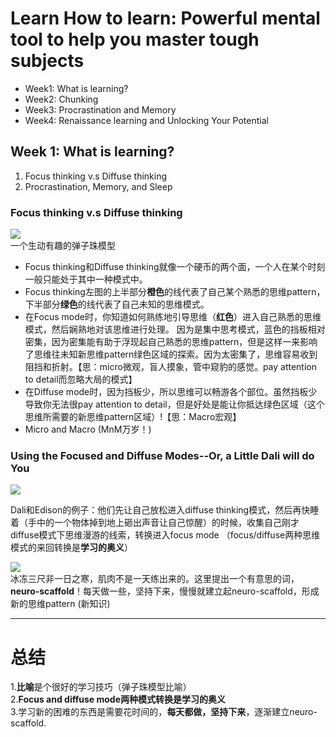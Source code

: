 # Learn How to learn: Powerful mental tool to help you master tough subjects
* Week1: What is learning?
* Week2: Chunking
* Week3: Procrastination and Memory
* Week4: Renaissance learning and Unlocking Your Potential

## Week 1: What is learning?
1. Focus thinking v.s Diffuse thinking
2. Procrastination, Memory, and Sleep

### Focus thinking v.s Diffuse thinking

![](https://github.com/zhukuixi/RainyNight/blob/master/LearnHowToLearn/Image/L1_1.jpg)  
一个生动有趣的弹子珠模型

+ Focus thinking和Diffuse thinking就像一个硬币的两个面，一个人在某个时刻一般只能处于其中一种模式中。  
+ Focus thinking左图的上半部分**橙色**的线代表了自己某个熟悉的思维pattern，下半部分**绿色**的线代表了自己未知的思维模式。  
+ 在Focus mode时，你知道如何熟练地引导思维（**红色**）进入自己熟悉的思维模式，然后娴熟地对该思维进行处理。 因为是集中思考模式，蓝色的挡板相对密集，因为密集能有助于浮现起自己熟悉的思维pattern，但是这样一来影响了思维往未知新思维pattern绿色区域的探索。因为太密集了，思维容易收到阻挡和折射。【思：micro微观，盲人摸象，管中窥豹的感觉。pay attention to detail而忽略大局的模式】
+ 在Diffuse mode时，因为挡板少，所以思维可以畅游各个部位。虽然挡板少导致你无法很pay attention to detail，但是好处是能让你抵达绿色区域（这个思维所需要的新思维pattern区域）!【思：Macro宏观】
+ Micro and Macro (MnM万岁！)

### Using the Focused and Diffuse Modes--Or, a Little Dali will do You

![](https://github.com/zhukuixi/RainyNight/blob/master/LearnHowToLearn/Image/L1_2.jpg)

Dali和Edison的例子：他们先让自己放松进入diffuse thinking模式，然后再快睡着（手中的一个物体掉到地上砸出声音让自己惊醒）的时候，收集自己刚才diffuse模式下思维漫游的线索，转换进入focus mode  （focus/diffuse两种思维模式的来回转换是**学习的奥义**）

![](https://github.com/zhukuixi/RainyNight/blob/master/LearnHowToLearn/Image/L1_3.jpg)  
冰冻三尺非一日之寒，肌肉不是一天练出来的。这里提出一个有意思的词，**neuro-scaffold**！每天做一些，坚持下来，慢慢就建立起neuro-scaffold，形成新的思维pattern (新知识)

***

# 总结
1.**比喻**是个很好的学习技巧（弹子珠模型比喻）  
2.**Focus and diffuse mode两种模式转换是学习的奥义**  
3.学习新的困难的东西是需要花时间的，**每天都做，坚持下来**，逐渐建立neuro-scaffold.  